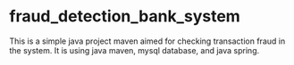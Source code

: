 # fraud_detection_bank_system
This is a simple java project maven aimed for checking transaction fraud in the system. It is using java maven, mysql database, and java spring.
